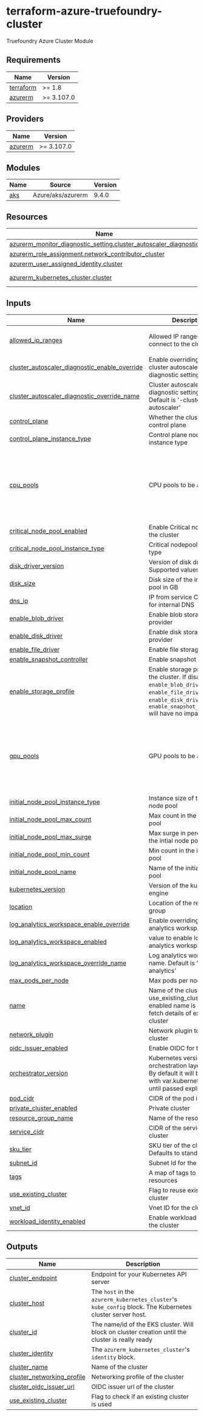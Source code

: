 # terraform-azure-truefoundry-cluster
Truefoundry Azure Cluster Module

<!-- BEGIN_TF_DOCS -->
## Requirements

| Name | Version |
|------|---------|
| <a name="requirement_terraform"></a> [terraform](#requirement\_terraform) | >= 1.8 |
| <a name="requirement_azurerm"></a> [azurerm](#requirement\_azurerm) | >= 3.107.0 |

## Providers

| Name | Version |
|------|---------|
| <a name="provider_azurerm"></a> [azurerm](#provider\_azurerm) | >= 3.107.0 |

## Modules

| Name | Source | Version |
|------|--------|---------|
| <a name="module_aks"></a> [aks](#module\_aks) | Azure/aks/azurerm | 9.4.0 |

## Resources

| Name | Type |
|------|------|
| [azurerm_monitor_diagnostic_setting.cluster_autoscaler_diagnostic](https://registry.terraform.io/providers/hashicorp/azurerm/latest/docs/resources/monitor_diagnostic_setting) | resource |
| [azurerm_role_assignment.network_contributor_cluster](https://registry.terraform.io/providers/hashicorp/azurerm/latest/docs/resources/role_assignment) | resource |
| [azurerm_user_assigned_identity.cluster](https://registry.terraform.io/providers/hashicorp/azurerm/latest/docs/resources/user_assigned_identity) | resource |
| [azurerm_kubernetes_cluster.cluster](https://registry.terraform.io/providers/hashicorp/azurerm/latest/docs/data-sources/kubernetes_cluster) | data source |

## Inputs

| Name | Description | Type | Default | Required |
|------|-------------|------|---------|:--------:|
| <a name="input_allowed_ip_ranges"></a> [allowed\_ip\_ranges](#input\_allowed\_ip\_ranges) | Allowed IP ranges to connect to the cluster | `list(string)` | <pre>[<br/>  "0.0.0.0/0"<br/>]</pre> | no |
| <a name="input_cluster_autoscaler_diagnostic_enable_override"></a> [cluster\_autoscaler\_diagnostic\_enable\_override](#input\_cluster\_autoscaler\_diagnostic\_enable\_override) | Enable overriding of the cluster autoscaler diagnostic setting name. | `bool` | `false` | no |
| <a name="input_cluster_autoscaler_diagnostic_override_name"></a> [cluster\_autoscaler\_diagnostic\_override\_name](#input\_cluster\_autoscaler\_diagnostic\_override\_name) | Cluster autoscaler diagnostic setting name. Default is '<cluster-name>-cluster-autoscaler' | `string` | `""` | no |
| <a name="input_control_plane"></a> [control\_plane](#input\_control\_plane) | Whether the cluster is control plane | `bool` | n/a | yes |
| <a name="input_control_plane_instance_type"></a> [control\_plane\_instance\_type](#input\_control\_plane\_instance\_type) | Control plane nodepool instance type | `string` | `"Standard_D4s_v5"` | no |
| <a name="input_cpu_pools"></a> [cpu\_pools](#input\_cpu\_pools) | CPU pools to be attached | <pre>list(object({<br/>    name                  = string<br/>    instance_type         = string<br/>    min_count             = optional(number, 0)<br/>    max_count             = optional(number, 2)<br/>    enable_spot_pool      = optional(bool, true)<br/>    enable_on_demand_pool = optional(bool, true)<br/>  }))</pre> | n/a | yes |
| <a name="input_critical_node_pool_enabled"></a> [critical\_node\_pool\_enabled](#input\_critical\_node\_pool\_enabled) | Enable Critical nodepool for the cluster | `bool` | `true` | no |
| <a name="input_critical_node_pool_instance_type"></a> [critical\_node\_pool\_instance\_type](#input\_critical\_node\_pool\_instance\_type) | Critical nodepool instance type | `string` | `"Standard_D4s_v5"` | no |
| <a name="input_disk_driver_version"></a> [disk\_driver\_version](#input\_disk\_driver\_version) | Version of disk driver. Supported values `v1` and `v2` | `string` | `"v1"` | no |
| <a name="input_disk_size"></a> [disk\_size](#input\_disk\_size) | Disk size of the initial node pool in GB | `string` | `"100"` | no |
| <a name="input_dns_ip"></a> [dns\_ip](#input\_dns\_ip) | IP from service CIDR used for internal DNS | `string` | `"10.255.0.10"` | no |
| <a name="input_enable_blob_driver"></a> [enable\_blob\_driver](#input\_enable\_blob\_driver) | Enable blob storage provider | `bool` | `true` | no |
| <a name="input_enable_disk_driver"></a> [enable\_disk\_driver](#input\_enable\_disk\_driver) | Enable disk storage provider | `bool` | `true` | no |
| <a name="input_enable_file_driver"></a> [enable\_file\_driver](#input\_enable\_file\_driver) | Enable file storage provider | `bool` | `true` | no |
| <a name="input_enable_snapshot_controller"></a> [enable\_snapshot\_controller](#input\_enable\_snapshot\_controller) | Enable snapshot controller | `bool` | `true` | no |
| <a name="input_enable_storage_profile"></a> [enable\_storage\_profile](#input\_enable\_storage\_profile) | Enable storage profile for the cluster. If disabled `enable_blob_driver`, `enable_file_driver`, `enable_disk_driver` and `enable_snapshot_controller` will have no impact | `bool` | `true` | no |
| <a name="input_gpu_pools"></a> [gpu\_pools](#input\_gpu\_pools) | GPU pools to be attached | <pre>list(object({<br/>    name                  = string<br/>    instance_type         = string<br/>    min_count             = optional(number, 0)<br/>    max_count             = optional(number, 2)<br/>    enable_spot_pool      = optional(bool, true)<br/>    enable_on_demand_pool = optional(bool, true)<br/>  }))</pre> | n/a | yes |
| <a name="input_initial_node_pool_instance_type"></a> [initial\_node\_pool\_instance\_type](#input\_initial\_node\_pool\_instance\_type) | Instance size of the initial node pool | `string` | `"Standard_D4s_v5"` | no |
| <a name="input_initial_node_pool_max_count"></a> [initial\_node\_pool\_max\_count](#input\_initial\_node\_pool\_max\_count) | Max count in the initial node pool | `number` | `2` | no |
| <a name="input_initial_node_pool_max_surge"></a> [initial\_node\_pool\_max\_surge](#input\_initial\_node\_pool\_max\_surge) | Max surge in percentage for the intial node pool | `string` | `"10"` | no |
| <a name="input_initial_node_pool_min_count"></a> [initial\_node\_pool\_min\_count](#input\_initial\_node\_pool\_min\_count) | Min count in the initial node pool | `number` | `1` | no |
| <a name="input_initial_node_pool_name"></a> [initial\_node\_pool\_name](#input\_initial\_node\_pool\_name) | Name of the initial node pool | `string` | `"initial"` | no |
| <a name="input_kubernetes_version"></a> [kubernetes\_version](#input\_kubernetes\_version) | Version of the kubernetes engine | `string` | `"1.31"` | no |
| <a name="input_location"></a> [location](#input\_location) | Location of the resource group | `string` | n/a | yes |
| <a name="input_log_analytics_workspace_enable_override"></a> [log\_analytics\_workspace\_enable\_override](#input\_log\_analytics\_workspace\_enable\_override) | Enable overriding of the log analytics workspace name. | `bool` | `false` | no |
| <a name="input_log_analytics_workspace_enabled"></a> [log\_analytics\_workspace\_enabled](#input\_log\_analytics\_workspace\_enabled) | value to enable log analytics workspace | `bool` | `true` | no |
| <a name="input_log_analytics_workspace_override_name"></a> [log\_analytics\_workspace\_override\_name](#input\_log\_analytics\_workspace\_override\_name) | Log analytics workspace name. Default is '<cluster-name>-log-analytics' | `string` | `""` | no |
| <a name="input_max_pods_per_node"></a> [max\_pods\_per\_node](#input\_max\_pods\_per\_node) | Max pods per node | `number` | `32` | no |
| <a name="input_name"></a> [name](#input\_name) | Name of the cluster. If use\_existing\_cluster is enabled name is used to fetch details of existing cluster | `string` | n/a | yes |
| <a name="input_network_plugin"></a> [network\_plugin](#input\_network\_plugin) | Network plugin to use for cluster | `string` | `"kubenet"` | no |
| <a name="input_oidc_issuer_enabled"></a> [oidc\_issuer\_enabled](#input\_oidc\_issuer\_enabled) | Enable OIDC for the cluster | `bool` | `true` | no |
| <a name="input_orchestrator_version"></a> [orchestrator\_version](#input\_orchestrator\_version) | Kubernetes version for the orchestration layer (nodes). By default it will be derived with var.kubernetes\_version until passed explicitly | `string` | `"1.31"` | no |
| <a name="input_pod_cidr"></a> [pod\_cidr](#input\_pod\_cidr) | CIDR of the pod in cluster | `string` | `"10.244.0.0/16"` | no |
| <a name="input_private_cluster_enabled"></a> [private\_cluster\_enabled](#input\_private\_cluster\_enabled) | Private cluster | `bool` | `false` | no |
| <a name="input_resource_group_name"></a> [resource\_group\_name](#input\_resource\_group\_name) | Name of the resource group | `string` | n/a | yes |
| <a name="input_service_cidr"></a> [service\_cidr](#input\_service\_cidr) | CIDR of the services in cluster | `string` | `"10.255.0.0/16"` | no |
| <a name="input_sku_tier"></a> [sku\_tier](#input\_sku\_tier) | SKU tier of the cluster. Defaults to standard | `string` | `"Standard"` | no |
| <a name="input_subnet_id"></a> [subnet\_id](#input\_subnet\_id) | Subnet Id for the cluster | `string` | n/a | yes |
| <a name="input_tags"></a> [tags](#input\_tags) | A map of tags to add to all resources | `map(string)` | `{}` | no |
| <a name="input_use_existing_cluster"></a> [use\_existing\_cluster](#input\_use\_existing\_cluster) | Flag to reuse existing cluster | `bool` | `false` | no |
| <a name="input_vnet_id"></a> [vnet\_id](#input\_vnet\_id) | Vnet ID for the cluster | `string` | n/a | yes |
| <a name="input_workload_identity_enabled"></a> [workload\_identity\_enabled](#input\_workload\_identity\_enabled) | Enable workload identity in the cluster | `bool` | `true` | no |

## Outputs

| Name | Description |
|------|-------------|
| <a name="output_cluster_endpoint"></a> [cluster\_endpoint](#output\_cluster\_endpoint) | Endpoint for your Kubernetes API server |
| <a name="output_cluster_host"></a> [cluster\_host](#output\_cluster\_host) | The `host` in the `azurerm_kubernetes_cluster`'s `kube_config` block. The Kubernetes cluster server host. |
| <a name="output_cluster_id"></a> [cluster\_id](#output\_cluster\_id) | The name/id of the EKS cluster. Will block on cluster creation until the cluster is really ready |
| <a name="output_cluster_identity"></a> [cluster\_identity](#output\_cluster\_identity) | The `azurerm_kubernetes_cluster`'s `identity` block. |
| <a name="output_cluster_name"></a> [cluster\_name](#output\_cluster\_name) | Name of the cluster |
| <a name="output_cluster_networking_profile"></a> [cluster\_networking\_profile](#output\_cluster\_networking\_profile) | Networking profile of the cluster |
| <a name="output_cluster_oidc_issuer_url"></a> [cluster\_oidc\_issuer\_url](#output\_cluster\_oidc\_issuer\_url) | OIDC issuer url of the cluster |
| <a name="output_use_existing_cluster"></a> [use\_existing\_cluster](#output\_use\_existing\_cluster) | Flag to check if an existing cluster is used |
<!-- END_TF_DOCS -->